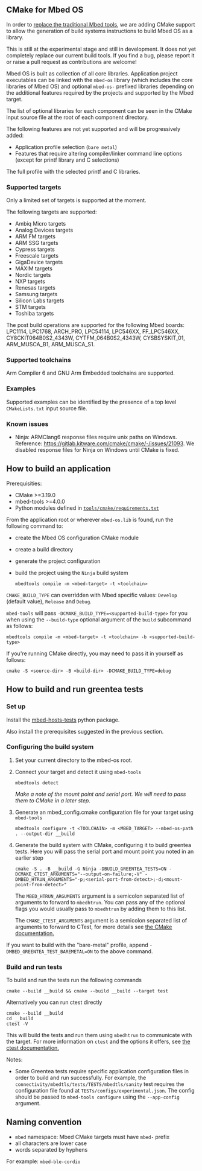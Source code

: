 ## CMake for Mbed OS

In order to [replace the traditional Mbed tools](https://os.mbed.com/blog/entry/Introducing-the-new-Mbed-Tools/), we are adding CMake support to allow the generation of build systems instructions to build Mbed OS as a library.

This is still at the experimental stage and still in development. It does not yet completely replace our current build tools. If you find a bug, please report it or raise a pull request as contributions are welcome!

Mbed OS is built as collection of all core libraries. Application project executables can be linked with the `mbed-os` library (which includes the core libraries of Mbed OS) and optional `mbed-os-` prefixed libraries depending on the additional features required by the projects and supported by the Mbed target.

The list of optional libraries for each component can be seen in the CMake input source file at the root of each component directory.

The following features are not yet supported and will be progressively added:
* Application profile selection (`bare metal`)
* Features that require altering compiler/linker command line options (except for printf library and C selections)

The full profile with the selected printf and C libraries.

### Supported targets

Only a limited set of targets is supported at the moment.

The following targets are supported:
- Ambiq Micro targets
- Analog Devices targets
- ARM FM targets
- ARM SSG targets
- Cypress targets
- Freescale targets
- GigaDevice targets
- MAXIM targets
- Nordic targets
- NXP targets
- Renesas targets
- Samsung targets
- Silicon Labs targets
- STM targets
- Toshiba targets

The post build operations are supported for the following Mbed boards:
LPC1114, LPC1768, ARCH_PRO, LPC54114,
LPC546XX, FF_LPC546XX, CY8CKIT064B0S2_4343W, CYTFM_064B0S2_4343W, CYSBSYSKIT_01,
ARM_MUSCA_B1, ARM_MUSCA_S1.

### Supported toolchains

Arm Compiler 6 and GNU Arm Embedded toolchains are supported.

### Examples

Supported examples can be identified by the presence of a top level `CMakeLists.txt` input source file.

### Known issues

- Ninja: ARMClang6 response files require unix paths on Windows. Reference: https://gitlab.kitware.com/cmake/cmake/-/issues/21093. We disabled response files for Ninja on Windows until CMake is fixed.

## How to build an application

Prerequisities:
- CMake >=3.19.0
- mbed-tools >=4.0.0
- Python modules defined in [`tools/cmake/requirements.txt`](./requirements.txt)

From the application root or wherever `mbed-os.lib` is found, run the following command to:
 * create the Mbed OS configuration CMake module
 * create a build directory
 * generate the project configuration
 * build the project using the `Ninja` build system

    ```
    mbedtools compile -m <mbed-target> -t <toolchain>
    ```

`CMAKE_BUILD_TYPE` can overridden with Mbed specific values: `Develop` (default value), `Release` and `Debug`.

`mbed-tools` will pass `-DCMAKE_BUILD_TYPE=<supported-build-type>` for you when using the `--build-type` optional argument of the `build` subcommand as follows:

```
mbedtools compile -m <mbed-target> -t <toolchain> -b <supported-build-type>
```

If you're running CMake directly, you may need to pass it in yourself as follows:
```
cmake -S <source-dir> -B <build-dir> -DCMAKE_BUILD_TYPE=debug
```

## How to build and run greentea tests

### Set up
Install the [mbed-hosts-tests](https://pypi.org/project/mbed-host-tests/) python package.

Also install the prerequisites suggested in the previous section.

### Configuring the build system
1. Set your current directory to the mbed-os root.
1. Connect your target and detect it using `mbed-tools`
   ```
   mbedtools detect
   ```
   _Make a note of the mount point and serial port. We will need to pass them to CMake in a later step._

1. Generate an mbed_config.cmake configuration file for your target using `mbed-tools`
   ```
   mbedtools configure -t <TOOLCHAIN> -m <MBED_TARGET> --mbed-os-path . --output-dir __build
   ```
1. Generate the build system with CMake, configuring it to build greentea tests.
   Here you will pass the serial port and mount point you noted in an earlier
   step
   ```
   cmake -S . -B __build -G Ninja -DBUILD_GREENTEA_TESTS=ON -DCMAKE_CTEST_ARGUMENTS="--output-on-failure;-V" -DMBED_HTRUN_ARGUMENTS="-p;<serial-port-from-detect>;-d;<mount-point-from-detect>"
   ```
   The `MBED_HTRUN_ARGUMENTS` argument is a semicolon separated list of arguments
   to forward to `mbedhtrun`. You can pass any of the optional flags you would
   usually pass to `mbedhtrun` by adding them to this list.

   The `CMAKE_CTEST_ARGUMENTS` argument is a semicolon separated list of
   arguments to forward to CTest, for more details see [the CMake documentation.](https://cmake.org/cmake/help/latest/variable/CMAKE_CTEST_ARGUMENTS.html)

  If you want to build with the "bare-metal" profile, append
  `-DMBED_GREENTEA_TEST_BAREMETAL=ON` to the above command.

### Build and run tests
  To build and run the tests run the following commands
  ```
  cmake --build __build && cmake --build __build --target test
  ```
  Alternatively you can run ctest directly
  ```
  cmake --build __build
  cd __build
  ctest -V
  ```
  This will build the tests and run them using `mbedhtrun` to communicate with the target.
  For more information on `ctest` and the options it offers, see [the ctest documentation.](https://cmake.org/cmake/help/latest/manual/ctest.1.html)

Notes:
* Some Greentea tests require specific application configuration files in order to build and run successfully. For example, the `connectivity/mbedtls/tests/TESTS/mbedtls/sanity` test requires the configuration file found at `TESTs/configs/experimental.json`. The config should be passed to `mbed-tools configure` using the `--app-config` argument.

## Naming convention

- `mbed` namespace: Mbed CMake targets must have `mbed-` prefix
- all characters are lower case
- words separated by hyphens

For example: `mbed-ble-cordio`
